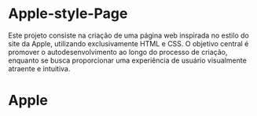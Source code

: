 # Apple-style-Page
 Este projeto consiste na criação de uma página web inspirada no estilo do site da Apple, utilizando exclusivamente HTML e CSS. O objetivo central é promover o autodesenvolvimento ao longo do processo de criação, enquanto se busca proporcionar uma experiência de usuário visualmente atraente e intuitiva.
# Apple
